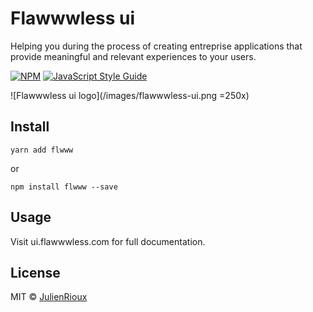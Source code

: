 # Flawwwless ui

Helping you during the process of creating entreprise applications that provide meaningful and relevant experiences to your users.

[![NPM](https://img.shields.io/npm/v/flawwwless-library.svg)](https://www.npmjs.com/package/flawwwless-library) [![JavaScript Style Guide](https://img.shields.io/badge/code_style-standard-brightgreen.svg)](https://standardjs.com)

![Flawwwless ui logo](/images/flawwwless-ui.png =250x)

## Install

```
yarn add flwww
```
or
```
npm install flwww --save
```

## Usage

Visit ui.flawwwless.com for full documentation.

## License

MIT © [JulienRioux](https://github.com/JulienRioux)
